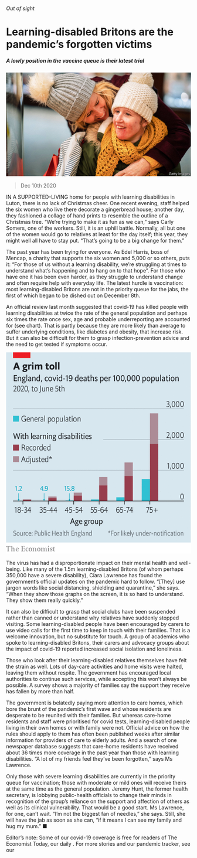 ###### Out of sight

# Learning-disabled Britons are the pandemic’s forgotten victims 

##### A lowly position in the vaccine queue is their latest trial 

![image](images/20201212_BRP503.jpg) 

> Dec 10th 2020 


IN A SUPPORTED-LIVING home for people with learning disabilities in Luton, there is no lack of Christmas cheer. One recent evening, staff helped the six women who live there decorate a gingerbread house; another day, they fashioned a collage of hand prints to resemble the outline of a Christmas tree. “We’re trying to make it as fun as we can,” says Carly Somers, one of the workers. Still, it is an uphill battle. Normally, all but one of the women would go to relatives at least for the day itself; this year, they might well all have to stay put. “That’s going to be a big change for them.”


The past year has been trying for everyone. As Edel Harris, boss of Mencap, a charity that supports the six women and 5,000 or so others, puts it: “For those of us without a learning disability, we’re struggling at times to understand what’s happening and to hang on to that hope”. For those who have one it has been even harder, as they struggle to understand change and often require help with everyday life. The latest hurdle is vaccination: most learning-disabled Britons are not in the priority queue for the jabs, the first of which began to be dished out on December 8th.



An official review last month suggested that covid-19 has killed people with learning disabilities at twice the rate of the general population and perhaps six times the rate once sex, age and probable underreporting are accounted for (see chart). That is partly because they are more likely than average to suffer underlying conditions, like diabetes and obesity, that increase risk. But it can also be difficult for them to grasp infection-prevention advice and the need to get tested if symptoms occur.

![image](images/20201212_BRC070.png) 



The virus has had a disproportionate impact on their mental health and well-being. Like many of the 1.5m learning-disabled Britons (of whom perhaps 350,000 have a severe disability), Ciara Lawrence has found the government’s official updates on the pandemic hard to follow. “[They] use jargon words like social distancing, shielding and quarantine,” she says. “When they show those graphs on the screen, it is so hard to understand. They show them really quickly.”


It can also be difficult to grasp that social clubs have been suspended rather than canned or understand why relatives have suddenly stopped visiting. Some learning-disabled people have been encouraged by carers to use video calls for the first time to keep in touch with their families. That is a welcome innovation, but no substitute for touch. A group of academics who spoke to learning-disabled Britons, their carers and advocacy groups about the impact of covid-19 reported increased social isolation and loneliness.


Those who look after their learning-disabled relatives themselves have felt the strain as well. Lots of day-care activities and home visits were halted, leaving them without respite. The government has encouraged local authorities to continue such services, while accepting this won’t always be possible. A survey shows a majority of families say the support they receive has fallen by more than half.


The government is belatedly paying more attention to care homes, which bore the brunt of the pandemic’s first wave and whose residents are desperate to be reunited with their families. But whereas care-home residents and staff were prioritised for covid tests, learning-disabled people living in their own homes or with family were not. Official advice on how the rules should apply to them has often been published weeks after similar information for providers of care to elderly adults. And a search of one newspaper database suggests that care-home residents have received about 36 times more coverage in the past year than those with learning disabilities. “A lot of my friends feel they’ve been forgotten,” says Ms Lawrence.


Only those with severe learning disabilities are currently in the priority queue for vaccination; those with moderate or mild ones will receive theirs at the same time as the general population. Jeremy Hunt, the former health secretary, is lobbying public-health officials to change their minds in recognition of the group’s reliance on the support and affection of others as well as its clinical vulnerability. That would be a good start. Ms Lawrence, for one, can’t wait. “I’m not the biggest fan of needles,” she says. Still, she will have the jab as soon as she can, “if it means I can see my family and hug my mum.” ■


Editor’s note: Some of our covid-19 coverage is free for readers of The Economist Today, our daily . For more stories and our pandemic tracker, see our 

